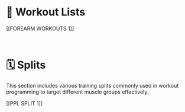 # 💪 Workout Lists  

[[FOREARM WORKOUTS 1]]  

<br>  

# 🗓️ Splits  

This section includes various training splits commonly used in workout programming to target different muscle groups effectively.  

[[PPL SPLIT 1]]

